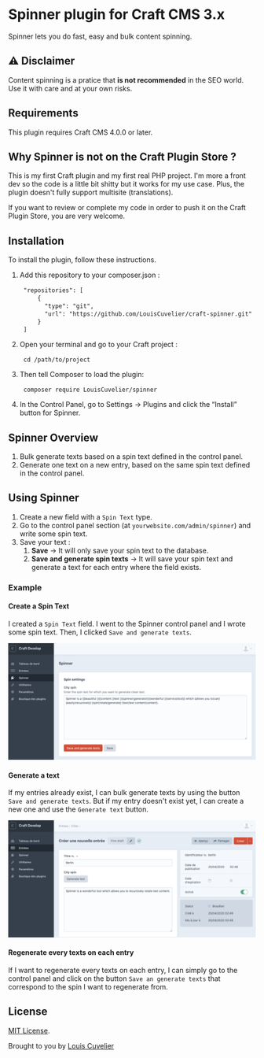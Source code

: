 # Spinner plugin for Craft CMS 3.x
Spinner lets you do fast, easy and bulk content spinning.

## ⚠️ Disclaimer

Content spinning is a pratice that **is not recommended** in the SEO world. Use it with care and at your own risks.

## Requirements

This plugin requires Craft CMS 4.0.0 or later.

## Why Spinner is not on the Craft Plugin Store ?
This is my first Craft plugin and my first real PHP project. I'm more a front dev so the code is a little bit shitty but it works for my use case.
Plus, the plugin doesn't fully support multisite (translations).

If you want to review or complete my code in order to push it on the Craft Plugin Store, you are very welcome.

## Installation

To install the plugin, follow these instructions.

1. Add this repository to your composer.json :
        
        "repositories": [
            {
              "type": "git",
              "url": "https://github.com/LouisCuvelier/craft-spinner.git"
            }
        ]

2. Open your terminal and go to your Craft project :

        cd /path/to/project
       

3. Then tell Composer to load the plugin:

        composer require LouisCuvelier/spinner

4. In the Control Panel, go to Settings → Plugins and click the “Install” button for Spinner.

## Spinner Overview

1. Bulk generate texts based on a spin text defined in the control panel.
2. Generate one text on a new entry, based on the same spin text defined in the control panel.

## Using Spinner

1. Create a new field with a `Spin Text` type.
2. Go to the control panel section (at `yourwebsite.com/admin/spinner`) and write some spin text.
3. Save your text :
    1. **Save** → It will only save your spin text to the database.
    2. **Save and generate spin texts** → It will save your spin text and generate a text for each entry where the field exists.

### Example

#### Create a Spin Text
I created a `Spin Text` field. I went to the Spinner control panel and I wrote some spin text. Then, I clicked `Save and generate texts`.

![Screenshot](resources/img/cp.png)

#### Generate a text
If my entries already exist, I can bulk generate texts by using the button `Save and generate texts`.
But if my entry doesn't exist yet, I can create a new one and use the `Generate text` button.

![Screenshot](resources/img/entry.png)

#### Regenerate every texts on each entry
If I want to regenerate every texts on each entry, I can simply go to the control panel and click on the button `Save an generate texts` that correspond to the spin I want to regenerate from.

## License

[MIT License](LICENSE.md).

Brought to you by [Louis Cuvelier](https://www.louiscuvelier.com)